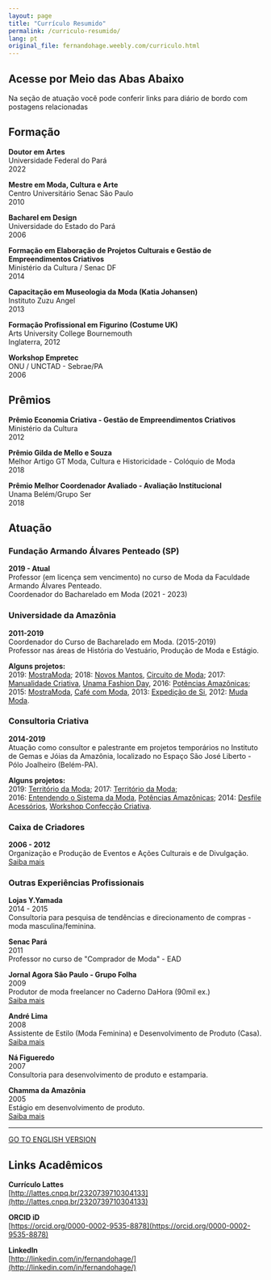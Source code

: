 ```yaml
---
layout: page
title: "Currículo Resumido"
permalink: /curriculo-resumido/
lang: pt
original_file: fernandohage.weebly.com/curriculo.html
---
```


## Acesse por Meio das Abas Abaixo
Na seção de atuação você pode conferir links para diário de bordo com postagens relacionadas

## Formação

**Doutor em Artes**  
Universidade Federal do Pará  
2022

**Mestre em Moda, Cultura e Arte**  
Centro Universitário Senac São Paulo  
2010

**Bacharel em Design**  
Universidade do Estado do Pará  
2006

**Formação em Elaboração de Projetos Culturais e Gestão de Empreendimentos Criativos**  
Ministério da Cultura / Senac DF  
2014

**Capacitação em Museologia da Moda (Katia Johansen)**  
Instituto Zuzu Angel  
2013

**Formação Profissional em Figurino (Costume UK)**  
Arts University College Bournemouth  
Inglaterra, 2012

**Workshop Empretec**  
ONU / UNCTAD - Sebrae/PA  
2006

## Prêmios

**Prêmio Economia Criativa - Gestão de Empreendimentos Criativos**  
Ministério da Cultura  
2012

**Prêmio Gilda de Mello e Souza**  
Melhor Artigo GT Moda, Cultura e Historicidade - Colóquio de Moda  
2018

**Prêmio Melhor Coordenador Avaliado - Avaliação Institucional**  
Unama Belém/Grupo Ser  
2018

## Atuação

### Fundação Armando Álvares Penteado (SP)
**2019 - Atual**  
Professor (em licença sem vencimento) no curso de Moda da Faculdade Armando Álvares Penteado.  
Coordenador do Bacharelado em Moda (2021 - 2023)

### Universidade da Amazônia
**2011-2019**  
Coordenador do Curso de Bacharelado em Moda. (2015-2019)  
Professor nas áreas de História do Vestuário, Produção de Moda e Estágio.

**Alguns projetos:**  
2019: [MostraModa](blog-clipping/mostramoda-unama-2019.html); 2018: [Novos Mantos](blog-clipping/concurso-novos-mantos-2018-customizando-a-fe.html), [Circuito de Moda](blog-clipping/circuito-de-moda-parque-shopping.html); 2017: [Manualidade Criativa](blog-clipping/exposicao-manualidade-criativa.html), [Unama Fashion Day](blog-clipping/unama-fashion-day.html), 2016: [Potências Amazônicas](blog-clipping/resultados-de-consultoria-criativa-em-exposicao-no-polo-joalheiro.html); 2015: [MostraModa](blog-clipping/mostramoda-2015.html), [Café com Moda](blog-clipping/cafe-com-moda-marcas-que-inspiram.html), 2013: [Expedição de Si](blog-clipping/workshopdesfileexposicao-expedicao-em-si.html), 2012: [Muda Moda](blog-clipping/desfile-mudamoda-no-parque-shopping-belem.html).

### Consultoria Criativa
**2014-2019**  
Atuação como consultor e palestrante em projetos temporários no Instituto de Gemas e Jóias da Amazônia, localizado no Espaço São José Liberto - Pólo Joalheiro (Belém-PA).

**Alguns projetos:**  
2019: [Território da Moda](blog-clipping/territorio-da-moda-2019.html); 2017: [Território da Moda](blog-clipping/consultoria-criativa-territorio-da-moda-esjligama.html);  
2016: [Entendendo o Sistema da Moda](blog-clipping/curso-entendendo-o-sistema-da-moda.html), [Potências Amazônicas](blog-clipping/resultados-de-consultoria-criativa-em-exposicao-no-polo-joalheiro.html); 2014: [Desfile Acessórios](blog-clipping/desfile-colecao-de-acessorios-2014.html), [Workshop Confecção Criativa](blog-clipping/palestra-e-workshop-de-confeccao-criativa.html).

### Caixa de Criadores
**2006 - 2012**  
Organização e Produção de Eventos e Ações Culturais e de Divulgação.  
[Saiba mais](caixa-de-criadores.html)

### Outras Experiências Profissionais

**Lojas Y.Yamada**  
2014 - 2015  
Consultoria para pesquisa de tendências e direcionamento de compras - moda masculina/feminina.

**Senac Pará**  
2011  
Professor no curso de "Comprador de Moda" - EAD

**Jornal Agora São Paulo - Grupo Folha**  
2009  
Produtor de moda freelancer no Caderno DaHora (90mil ex.)  
[Saiba mais](blog-clipping/producao-de-moda-jornal-agora-sao-paulo.html)

**André Lima**  
2008  
Assistente de Estilo (Moda Feminina) e Desenvolvimento de Produto (Casa).  
[Saiba mais](blog-clipping/projetos-andre-lima.html)

**Ná Figueredo**  
2007  
Consultoria para desenvolvimento de produto e estamparia.

**Chamma da Amazônia**  
2005  
Estágio em desenvolvimento de produto.  
[Saiba mais](blog-clipping/projetos-especiais-chamma-da-amazonia.html)

---

[GO TO ENGLISH VERSION](en-cv-summary.html)

## Links Acadêmicos

**Currículo Lattes**  
[http://lattes.cnpq.br/2320739710304133](http://lattes.cnpq.br/2320739710304133)

**ORCID iD**  
[https://orcid.org/0000-0002-9535-8878](https://orcid.org/0000-0002-9535-8878)

**LinkedIn**  
[http://linkedin.com/in/fernandohage/](http://linkedin.com/in/fernandohage/)
